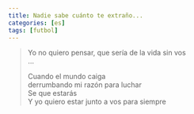 ```yaml
---
title: Nadie sabe cuánto te extraño...
categories: [es]
tags: [futbol]
---
```


> <p style="text-align: left;">
>   Yo no quiero pensar, que sería de la vida sin vos<br /> &#8230;
> </p>
> 
> Cuando el mundo caiga  
> derrumbando mi razón para luchar  
> Se que estarás  
> Y yo quiero estar junto a vos para siempre